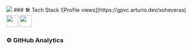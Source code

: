 <img src="https://i.gifer.com/249t.gif">
### 🛠  Tech Stack
![Profile views](https://gpvc.arturio.dev/xoheveras)

<img height="32" width="32" src="https://cdn.jsdelivr.net/npm/simple-icons@v5/icons/simpleicons.svg" />
<img height="32" width="32" src="https://unpkg.com/simple-icons@v5/icons/simpleicons.svg" />

### ⚙️  GitHub Analytics
